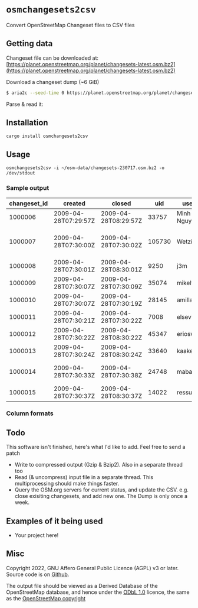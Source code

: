 # `osmchangesets2csv`

Convert OpenStreetMap Changeset files to CSV files


## Getting data

Changeset file can be downloaded at: [https://planet.openstreetmap.org/planet/changesets-latest.osm.bz2](https://planet.openstreetmap.org/planet/changesets-latest.osm.bz2)

Download a changeset dump (~6 GiB)
```sh
$ aria2c --seed-time 0 https://planet.openstreetmap.org/planet/changesets-latest.osm.bz2.torrent
```

Parse & read it:


## Installation

	cargo install osmchangesets2csv

## Usage

	osmchangesets2csv -i ~/osm-data/changesets-230717.osm.bz2 -o /dev/stdout


### Sample output

changeset_id  |  created               |  closed                |  uid     |  user         |  open   |  num_changes  |  comments_count  |  created_by          |  comment                            |  source  |  imagery_used
--------------|------------------------|------------------------|----------|---------------|---------|---------------|------------------|----------------------|-------------------------------------|----------|--------------
1000006       |  2009-04-28T07:29:57Z  |  2009-04-28T08:29:57Z  |  33757   |  Minh Nguyen  |  false  |  35           |  0               |  Potlatch 0.11       |                                     |          |
1000007       |  2009-04-28T07:30:00Z  |  2009-04-28T07:30:02Z  |  105730  |  Wetzi        |  false  |  8            |  0               |  JOSM                |  meine falsche Eintragung entfernt  |          |
1000008       |  2009-04-28T07:30:01Z  |  2009-04-28T08:30:01Z  |  9250    |  j3m          |  false  |  0            |  0               |  Potlatch 0.11       |                                     |          |
1000009       |  2009-04-28T07:30:07Z  |  2009-04-28T07:30:09Z  |  35074   |  mikeltxo     |  false  |  8            |  0               |  JOSM/1.5 (1546 en)  |  Eibar                              |          |
1000010       |  2009-04-28T07:30:07Z  |  2009-04-28T07:30:19Z  |  28145   |  amillar      |  false  |  26           |  0               |  JOSM/1.5 (1561 en)  |  tiger cleanup                      |          |
1000011       |  2009-04-28T07:30:21Z  |  2009-04-28T07:30:22Z  |  7008    |  elsevilla    |  false  |  2            |  0               |  JOSM                |  modif-4tcinturo                    |          |
1000012       |  2009-04-28T07:30:22Z  |  2009-04-28T08:30:22Z  |  45347   |  eriosw       |  false  |  14           |  0               |  Potlatch 0.11       |                                     |          |
1000013       |  2009-04-28T07:30:24Z  |  2009-04-28T08:30:24Z  |  33640   |  kaakeli      |  false  |  0            |  0               |  Potlatch 0.11       |                                     |          |
1000014       |  2009-04-28T07:30:33Z  |  2009-04-28T07:30:38Z  |  24748   |  mabapla      |  false  |  25           |  0               |  JOSM/1.5 (1561 de)  |  Feldwege südl. Mittelstadt         |          |
1000015       |  2009-04-28T07:30:37Z  |  2009-04-28T08:30:37Z  |  14022   |  ressu        |  false  |  0            |  0               |  Potlatch 0.11       |                                     |          |

### Column formats

## Todo

This software isn't finished, here's what I'd like to add. Feel free to send a patch

* Write to compressed output (Gzip & Bzip2). Also in a separate thread too
* Read (& uncompress) input file in a separate thread. This multiprocessing
  should make things faster.
* Query the OSM.org servers for current status, and update the CSV. e.g. close
  exisiting changesets, and add new one. The Dump is only once a week.


## Examples of it being used

* Your project here!


## Misc

Copyright 2022, GNU Affero General Public Licence (AGPL) v3 or later.
Source code is on [Github](https://github.com/amandasaurus/osmchangeset2csv).

The output file should be viewed as a Derived Database of the OpenStreetMap database, and hence under the [ODbL 1.0](https://opendatacommons.org/licenses/odbl/) licence, the same as the [OpenStreetMap copyright](https://www.openstreetmap.org/copyright)
